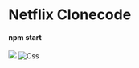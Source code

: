 # Netflix Clonecode
#### npm start

<img src="https://img.shields.io/badge/react-61DAFB?style=for-the-badge&logo=react&logoColor=black"> <img alt="Css" src ="https://img.shields.io/badge/CSS3-1572B6.svg?&style=for-the-badge&logo=CSS3&logoColor=white"/>
